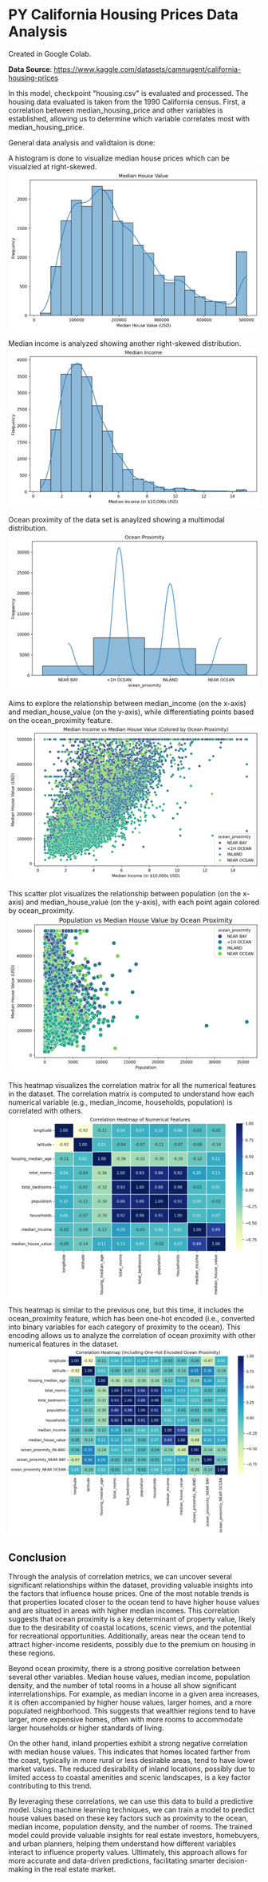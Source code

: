 # PY California Housing Prices Data Analysis

Created in Google Colab.

**Data Source**: https://www.kaggle.com/datasets/camnugent/california-housing-prices

In this model, checkpoint "housing.csv" is evaluated and processed.
The housing data evaluated is taken from the 1990 California census.
First, a correlation between median_housing_price and other variables is established, allowing us to determine which variable correlates most with median_housing_price.

General data analysis and validtaion is done:

A histogram is done to visualize median house prices which can be visualzied at right-skewed.
![JupyterLab](images/graph_1.png)

Median income is analyzed showing another right-skewed distribution.
![JupyterLab](images/graph_2.png)

Ocean proximity of the data set is anaylzed showing a multimodal distribution.
![JupyterLab](images/graph_3.png)

Aims to explore the relationship between median_income (on the x-axis) and median_house_value (on the y-axis), while differentiating points based on the ocean_proximity feature.
![JupyterLab](images/graph_4.png)

This scatter plot visualizes the relationship between population (on the x-axis) and median_house_value (on the y-axis), with each point again colored by ocean_proximity.
![JupyterLab](images/graph_5.png)

This heatmap visualizes the correlation matrix for all the numerical features in the dataset. The correlation matrix is computed to understand how each numerical variable (e.g., median_income, households, population) is correlated with others.
![JupyterLab](images/graph_6.png)

This heatmap is similar to the previous one, but this time, it includes the ocean_proximity feature, which has been one-hot encoded (i.e., converted into binary variables for each category of proximity to the ocean). This encoding allows us to analyze the correlation of ocean proximity with other numerical features in the dataset.
![JupyterLab](images/graph_7.png)

## Conclusion

Through the analysis of correlation metrics, we can uncover several significant relationships within the dataset, providing valuable insights into the factors that influence house prices. One of the most notable trends is that properties located closer to the ocean tend to have higher house values and are situated in areas with higher median incomes. This correlation suggests that ocean proximity is a key determinant of property value, likely due to the desirability of coastal locations, scenic views, and the potential for recreational opportunities. Additionally, areas near the ocean tend to attract higher-income residents, possibly due to the premium on housing in these regions.

Beyond ocean proximity, there is a strong positive correlation between several other variables. Median house values, median income, population density, and the number of total rooms in a house all show significant interrelationships. For example, as median income in a given area increases, it is often accompanied by higher house values, larger homes, and a more populated neighborhood. This suggests that wealthier regions tend to have larger, more expensive homes, often with more rooms to accommodate larger households or higher standards of living.

On the other hand, inland properties exhibit a strong negative correlation with median house values. This indicates that homes located farther from the coast, typically in more rural or less desirable areas, tend to have lower market values. The reduced desirability of inland locations, possibly due to limited access to coastal amenities and scenic landscapes, is a key factor contributing to this trend.

By leveraging these correlations, we can use this data to build a predictive model. Using machine learning techniques, we can train a model to predict house values based on these key factors such as proximity to the ocean, median income, population density, and the number of rooms. The trained model could provide valuable insights for real estate investors, homebuyers, and urban planners, helping them understand how different variables interact to influence property values. Ultimately, this approach allows for more accurate and data-driven predictions, facilitating smarter decision-making in the real estate market.
